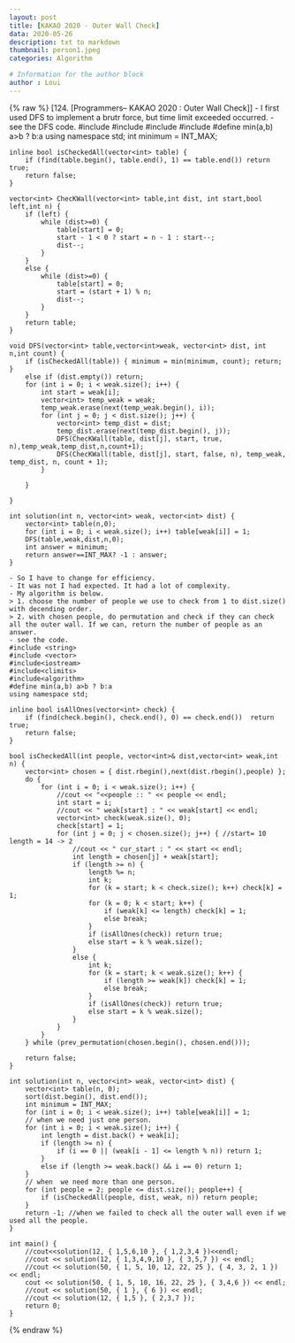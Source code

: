 ```yaml
---
layout: post
title: [KAKAO 2020 - Outer Wall Check]
data: 2020-05-26
description: txt to markdown
thumbnail: person1.jpeg
categories: Algorithm

# Information for the author block
author : Loui
---
```


{% raw %}
	﻿[124. [Programmers– KAKAO 2020 : Outer Wall Check]]
	- I first used DFS to implement a brutr force, but time limit exceeded occurred.
	- see the DFS code.
	#include <string>
	#include <vector>
	#include<iostream>
	#include<climits>
	#define min(a,b) a>b ? b:a
	using namespace std;
	int minimum = INT_MAX;
	
	inline bool isCheckedAll(vector<int> table) {
		if (find(table.begin(), table.end(), 1) == table.end()) return true;
		return false;
	}
	
	vector<int> ChecKWall(vector<int> table,int dist, int start,bool left,int n) {
		if (left) {
			while (dist>=0) {
				table[start] = 0;
				start - 1 < 0 ? start = n - 1 : start--;
				dist--;
			}
		}
		else {
			while (dist>=0) {
				table[start] = 0;
				start = (start + 1) % n;
				dist--;
			}
		}
		return table;
	}
	
	void DFS(vector<int> table,vector<int>weak, vector<int> dist, int n,int count) {
		if (isCheckedAll(table)) { minimum = min(minimum, count); return; }
		else if (dist.empty()) return;
		for (int i = 0; i < weak.size(); i++) {
			int start = weak[i];
			vector<int> temp_weak = weak;
			temp_weak.erase(next(temp_weak.begin(), i));
			for (int j = 0; j < dist.size(); j++) {
				vector<int> temp_dist = dist;
				temp_dist.erase(next(temp_dist.begin(), j));
				DFS(ChecKWall(table, dist[j], start, true, n),temp_weak,temp_dist,n,count+1);
				DFS(ChecKWall(table, dist[j], start, false, n), temp_weak, temp_dist, n, count + 1);
			}
			
		}
		
	}
	
	int solution(int n, vector<int> weak, vector<int> dist) {
		vector<int> table(n,0);
		for (int i = 0; i < weak.size(); i++) table[weak[i]] = 1;
		DFS(table,weak,dist,n,0);
		int answer = minimum;
		return answer==INT_MAX? -1 : answer;
	}
	
	- So I have to change for efficiency.
	- It was not I had expected. It had a lot of complexity.
	- My algorithm is below.
	> 1. choose the number of people we use to check from 1 to dist.size() with decending order.
	> 2. with chosen people, do permutation and check if they can check all the outer wall. If we can, return the number of people as an answer.
	- see the code.
	#include <string>
	#include <vector>
	#include<iostream>
	#include<climits>
	#include<algorithm>
	#define min(a,b) a>b ? b:a
	using namespace std;
	
	inline bool isAllOnes(vector<int> check) {
		if (find(check.begin(), check.end(), 0) == check.end())  return true; 
		return false;
	}
	
	bool isCheckedAll(int people, vector<int>& dist,vector<int> weak,int n) {
		vector<int> chosen = { dist.rbegin(),next(dist.rbegin(),people) };
		do {
			for (int i = 0; i < weak.size(); i++) {
				//cout << "<<people :: " << people << endl;
				int start = i;
				//cout << " weak[start] : " << weak[start] << endl;
				vector<int> check(weak.size(), 0);
				check[start] = 1;
				for (int j = 0; j < chosen.size(); j++) { //start= 10 length = 14 -> 2
					//cout << " cur_start : " << start << endl;
					int length = chosen[j] + weak[start];
					if (length >= n) {
						length %= n;
						int k;
						for (k = start; k < check.size(); k++) check[k] = 1;
						for (k = 0; k < start; k++) {
							if (weak[k] <= length) check[k] = 1;
							else break;
						}
						if (isAllOnes(check)) return true;
						else start = k % weak.size();
					}
					else {
						int k;
						for (k = start; k < weak.size(); k++) {
							if (length >= weak[k]) check[k] = 1;
							else break;
						}
						if (isAllOnes(check)) return true;
						else start = k % weak.size();
					}
				}
			}
		} while (prev_permutation(chosen.begin(), chosen.end()));
		
		return false;
	}
	
	int solution(int n, vector<int> weak, vector<int> dist) {
		vector<int> table(n, 0);
		sort(dist.begin(), dist.end());
		int minimum = INT_MAX;
		for (int i = 0; i < weak.size(); i++) table[weak[i]] = 1;
		// when we need just one person.
		for (int i = 0; i < weak.size(); i++) {
			int length = dist.back() + weak[i];
			if (length >= n) {
				if (i == 0 || (weak[i - 1] <= length % n)) return 1;
			}
			else if (length >= weak.back() && i == 0) return 1;
		}
		// when  we need more than one person.
		for (int people = 2; people <= dist.size(); people++) {
			if (isCheckedAll(people, dist, weak, n)) return people;
		}
		return -1; //when we failed to check all the outer wall even if we used all the people.
	}
	
	int main() {
		//cout<<solution(12, { 1,5,6,10 }, { 1,2,3,4 })<<endl;
		//cout << solution(12, { 1,3,4,9,10 }, { 3,5,7 }) << endl;
		//cout << solution(50, { 1, 5, 10, 12, 22, 25 }, { 4, 3, 2, 1 }) << endl;
		cout << solution(50, { 1, 5, 10, 16, 22, 25 }, { 3,4,6 }) << endl;
		//cout << solution(50, { 1 }, { 6 }) << endl;
		//cout << solution(12, { 1,5 }, { 2,3,7 });
		return 0;
	}
	
{% endraw %}
